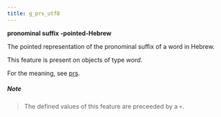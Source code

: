```yaml
---
title: g_prs_utf8
---
```


**pronominal suffix -pointed-Hebrew**


The pointed representation of the pronominal suffix of a word in Hebrew.

This feature is present on objects of type *word*.

For the meaning, see [prs](prs).

##### Note
> The defined values of this feature are preceeded by a `+`.



